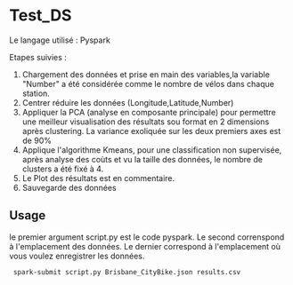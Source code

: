 # Test_DS
Le langage utilisé : Pyspark

Etapes suivies :

  1. Chargement des données et prise en main des variables,la variable "Number" a été considérée comme le nombre de vélos dans chaque station.
  2. Centrer réduire les données (Longitude,Latitude,Number)
  3. Appliquer la PCA (analyse en composante principale) pour permettre une meilleur visualisation des résultats sou format en 2 dimensions après clustering.
  La variance exoliquée sur les deux premiers axes est de 90%
  4. Applique l'algorithme Kmeans, pour une classification non supervisée, après analyse des coùts et vu la taille des données, le nombre de clusters a été fixé à 4.
  5. Le Plot des résultats est en commentaire.
  6. Sauvegarde des données
  

## Usage
le premier argument script.py est le code pyspark.
Le second correnspond à l'emplacement des données.
Le dernier correspond à l'emplacement où vous voulez enregistrer les données.

     spark-submit script.py Brisbane_CityBike.json results.csv
